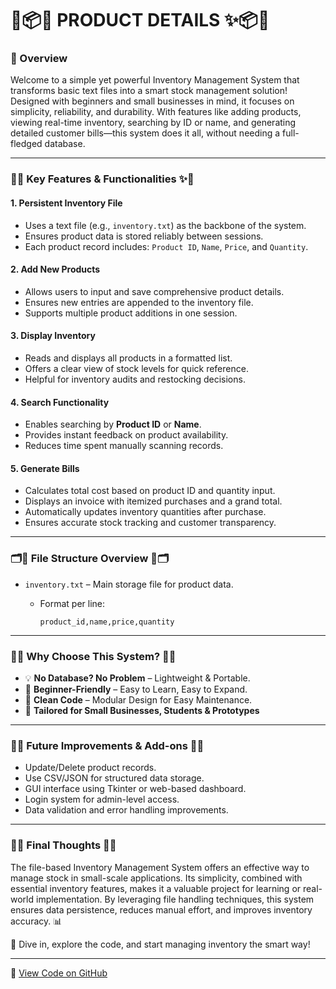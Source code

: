 # 🌟📦✨ PRODUCT DETAILS ✨📦🌟

### 🎯 Overview

Welcome to a simple yet powerful Inventory Management System that transforms basic text files into a smart stock management solution! Designed with beginners and small businesses in mind, it focuses on simplicity, reliability, and durability. With features like adding products, viewing real-time inventory, searching by ID or name, and generating detailed customer bills—this system does it all, without needing a full-fledged database.

---

### 🚀✨ Key Features & Functionalities ✨🚀

#### 1. **Persistent Inventory File**

* Uses a text file (e.g., `inventory.txt`) as the backbone of the system.
* Ensures product data is stored reliably between sessions.
* Each product record includes: `Product ID`, `Name`, `Price`, and `Quantity`.

#### 2. **Add New Products**

* Allows users to input and save comprehensive product details.
* Ensures new entries are appended to the inventory file.
* Supports multiple product additions in one session.

#### 3. **Display Inventory**

* Reads and displays all products in a formatted list.
* Offers a clear view of stock levels for quick reference.
* Helpful for inventory audits and restocking decisions.

#### 4. **Search Functionality**

* Enables searching by **Product ID** or **Name**.
* Provides instant feedback on product availability.
* Reduces time spent manually scanning records.

#### 5. **Generate Bills**

* Calculates total cost based on product ID and quantity input.
* Displays an invoice with itemized purchases and a grand total.
* Automatically updates inventory quantities after purchase.
* Ensures accurate stock tracking and customer transparency.
---

### 🗂️📁 File Structure Overview 📁🗂️

* `inventory.txt` – Main storage file for product data.

  * Format per line:

    ```
    product_id,name,price,quantity
    ```

---

### 🌟💼 Why Choose This System? 💼🌟

* 💡 **No Database? No Problem** – Lightweight & Portable.
* 👶 **Beginner-Friendly** – Easy to Learn, Easy to Expand.
* 🧼 **Clean Code** – Modular Design for Easy Maintenance.
* 🏪 **Tailored for Small Businesses, Students & Prototypes**

---

### 🔧🚀 Future Improvements & Add-ons 🚀🔧

* Update/Delete product records.
* Use CSV/JSON for structured data storage.
* GUI interface using Tkinter or web-based dashboard.
* Login system for admin-level access.
* Data validation and error handling improvements.

---

### 🏁💬 Final Thoughts 💬🏁

The file-based Inventory Management System offers an effective way to manage stock in small-scale applications. Its simplicity, combined with essential inventory features, makes it a valuable project for learning or real-world implementation. By leveraging file handling techniques, this system ensures data persistence, reduces manual effort, and improves inventory accuracy. 📊

🎉 Dive in, explore the code, and start managing inventory the smart way!

---
🔗 [View Code on GitHub](https://github.com/vinayakmishra4/Mini-Project-Inventory-Management-System-Using-Text-Files/blob/main/Inventory-Mangement-System-with-Files/Inventory-Management-with-Files-Product-Details.ipynb)